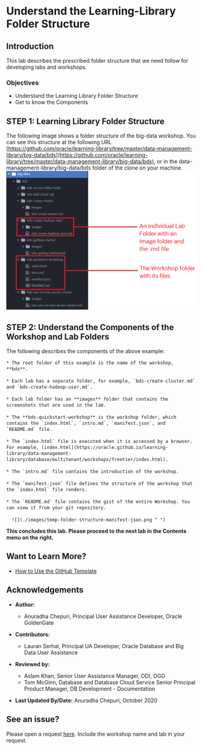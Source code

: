 # Understand the Learning-Library Folder Structure

## Introduction
This lab describes the prescribed folder structure that we need follow for developing labs and workshops.
### Objectives
* Understand the Learning Library Folder Structure
* Get to know the Components


## **STEP 1:** Learning Library Folder Structure

The following image shows a folder structure of the big-data workshop. You can see this structure at the following URL [https://github.com/oracle/learning-library/tree/master/data-management-library/big-data/bds](https://github.com/oracle/learning-library/tree/master/data-management-library/big-data/bds), or in the data-management-library/big-data/bds folder of the clone on your machine.
    ![](./images/temp-folder-structure-example1.png " ")

## **STEP 2:** Understand the Components of the Workshop and Lab Folders
  The following describes the components of the above example:

    * The root folder of this example is the name of the workshop, **bds**.

    * Each lab has a separate folder, for example, `bds-create-cluster.md` and `bds-create-hadoop-user.md`.

    * Each lab folder has an **images** folder that contains the screenshots that are used in the lab.

    * The **bds-quickstart-workshop** is the workshop folder, which contains the `index.html`, `intro.md`, `manifest.json`, and `README.md` file.

    * The `index.html` file is executed when it is accessed by a browser. For example, [index.html](https://oracle.github.io/learning-library/data-management-library/database/multitenant/workshops/freetier/index.html).

    * The `intro.md` file contains the introduction of the workshop.

    * The `manifest.json` file defines the structure of the workshop that the `index.html` file renders.

    * The `README.md` file contains the gist of the entire Workshop. You can view it from your git repository.

      ![](./images/temp-folder-structure-manifest-json.png " ")


**This concludes this lab. Please proceed to the next lab in the Contents menu on the right.**

## Want to Learn More?

* [How to Use the GitHub Template](https://otube.oracle.com/media/Use+GitHub+Template/0_780dlc2i)


## Acknowledgements

* **Author:**
    * Anuradha Chepuri, Principal User Assistance Developer, Oracle GoldenGate
* **Contributors:**
    * Lauran Serhal, Principal UA Developer, Oracle Database and Big Data User Assistance

* **Reviewed by:**  
  * Aslam Khan, Senior User Assistance Manager, ODI, OGG
  * Tom McGinn, Database and Database Cloud Service Senior Principal Product Manager, DB Development - Documentation
  
* **Last Updated By/Date:** Anuradha Chepuri, October 2020

## See an issue?  
Please open a request [here](https://github.com/oracle/learning-library/issues). Include the workshop name and lab in your request.
